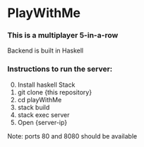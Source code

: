 # PlayWithMe

### This is a multiplayer 5-in-a-row
Backend is built in Haskell

### Instructions to run the server:
0. Install haskell Stack
1. git clone {this repository}
2. cd playWithMe
3. stack build
4. stack exec server
5. Open {server-ip}

Note: ports 80 and 8080 should be available